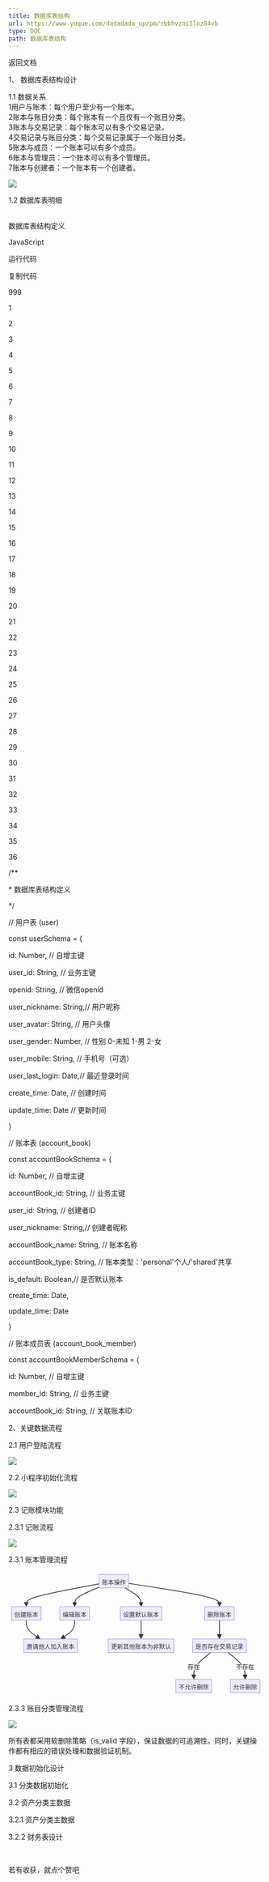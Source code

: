 ```yaml
---
title: 数据库表结构
url: https://www.yuque.com/dadadada_up/pm/cbbhvzni5loz84vb
type: DOC
path: 数据库表结构
---
```


返回文档

1、 数据库表结构设计  


1.1 数据关系  
1用户与账本：每个用户至少有一个账本。  
2账本与账目分类：每个账本有一个且仅有一个账目分类。  
3账本与交易记录：每个账本可以有多个交易记录。  
4交易记录与账目分类：每个交易记录属于一个账目分类。  
5账本与成员：一个账本可以有多个成员。  
6账本与管理员：一个账本可以有多个管理员。  
7账本与创建者：一个账本有一个创建者。  


![](https://cdn.nlark.com/yuque/__mermaid_v3/751ff8b149ce49f7be0294c1df64e3ee.svg)

  


1.2 数据库表明细  
​

数据库表结构定义

JavaScript

运行代码

复制代码

999

1

2

3

4

5

6

7

8

9

10

11

12

13

14

15

16

17

18

19

20

21

22

23

24

25

26

27

28

29

30

31

32

33

34

35

36

/\*\*

\* 数据库表结构定义

\*/

  


// 用户表 \(user\)

const userSchema = \{

id: Number, // 自增主键

user\_id: String, // 业务主键

openid: String, // 微信openid

user\_nickname: String,// 用户昵称

user\_avatar: String, // 用户头像

user\_gender: Number, // 性别 0-未知 1-男 2-女

user\_mobile: String, // 手机号（可选）

user\_last\_login: Date,// 最近登录时间

create\_time: Date, // 创建时间

update\_time: Date // 更新时间

\}

  


// 账本表 \(account\_book\)

const accountBookSchema = \{

id: Number, // 自增主键

accountBook\_id: String, // 业务主键

user\_id: String, // 创建者ID

user\_nickname: String,// 创建者昵称

accountBook\_name: String, // 账本名称

accountBook\_type: String, // 账本类型：'personal'个人/'shared'共享

is\_default: Boolean,// 是否默认账本

create\_time: Date,

update\_time: Date

\}

  


// 账本成员表 \(account\_book\_member\)

const accountBookMemberSchema = \{

id: Number, // 自增主键

member\_id: String, // 业务主键

accountBook\_id: String, // 关联账本ID

2、关键数据流程  


2.1 用户登陆流程  


![](https://cdn.nlark.com/yuque/__mermaid_v3/e31a232bdf6b139a80cad59c01c49dd0.svg)

2.2 小程序初始化流程  


![](https://cdn.nlark.com/yuque/__mermaid_v3/3dfde25725ed82e6e7a22184f61707af.svg)

2.3 记账模块功能  


2.3.1 记账流程  


![](https://cdn.nlark.com/yuque/__mermaid_v3/3272b8b0899950653819fbd6d55403b9.svg)

  


2.3.1 账本管理流程  


![](data:image/svg+xml;utf8,%3Csvg%20aria-roledescription%3D%22flowchart-v2%22%20role%3D%22graphics-document%20document%22%20viewBox%3D%22-8%20-8%20678.5%20331%22%20style%3D%22max-width%3A%20678.5px%3B%22%20xmlns%3D%22http%3A%2F%2Fwww.w3.org%2F2000%2Fsvg%22%20width%3D%22678.5%22%20id%3D%22svg%22%20height%3D%22331%22%3E%3Cstyle%3E%23svg%7Bfont-family%3A%22trebuchet%20ms%22%2Cverdana%2Carial%2Csans-serif%3Bfont-size%3A16px%3Bfill%3A%23333%3B%7D%23svg%20.error-icon%7Bfill%3A%23552222%3B%7D%23svg%20.error-text%7Bfill%3A%23552222%3Bstroke%3A%23552222%3B%7D%23svg%20.edge-thickness-normal%7Bstroke-width%3A2px%3B%7D%23svg%20.edge-thickness-thick%7Bstroke-width%3A3.5px%3B%7D%23svg%20.edge-pattern-solid%7Bstroke-dasharray%3A0%3B%7D%23svg%20.edge-pattern-dashed%7Bstroke-dasharray%3A3%3B%7D%23svg%20.edge-pattern-dotted%7Bstroke-dasharray%3A2%3B%7D%23svg%20.marker%7Bfill%3A%23333333%3Bstroke%3A%23333333%3B%7D%23svg%20.marker.cross%7Bstroke%3A%23333333%3B%7D%23svg%20svg%7Bfont-family%3A%22trebuchet%20ms%22%2Cverdana%2Carial%2Csans-serif%3Bfont-size%3A16px%3B%7D%23svg%20.label%7Bfont-family%3A%22trebuchet%20ms%22%2Cverdana%2Carial%2Csans-serif%3Bcolor%3A%23333%3B%7D%23svg%20.cluster-label%20text%7Bfill%3A%23333%3B%7D%23svg%20.cluster-label%20span%2C%23svg%20p%7Bcolor%3A%23333%3B%7D%23svg%20.label%20text%2C%23svg%20span%2C%23svg%20p%7Bfill%3A%23333%3Bcolor%3A%23333%3B%7D%23svg%20.node%20rect%2C%23svg%20.node%20circle%2C%23svg%20.node%20ellipse%2C%23svg%20.node%20polygon%2C%23svg%20.node%20path%7Bfill%3A%23ECECFF%3Bstroke%3A%239370DB%3Bstroke-width%3A1px%3B%7D%23svg%20.flowchart-label%20text%7Btext-anchor%3Amiddle%3B%7D%23svg%20.node%20.katex%20path%7Bfill%3A%23000%3Bstroke%3A%23000%3Bstroke-width%3A1px%3B%7D%23svg%20.node%20.label%7Btext-align%3Acenter%3B%7D%23svg%20.node.clickable%7Bcursor%3Apointer%3B%7D%23svg%20.arrowheadPath%7Bfill%3A%23333333%3B%7D%23svg%20.edgePath%20.path%7Bstroke%3A%23333333%3Bstroke-width%3A2.0px%3B%7D%23svg%20.flowchart-link%7Bstroke%3A%23333333%3Bfill%3Anone%3B%7D%23svg%20.edgeLabel%7Bbackground-color%3A%23e8e8e8%3Btext-align%3Acenter%3B%7D%23svg%20.edgeLabel%20rect%7Bopacity%3A0.5%3Bbackground-color%3A%23e8e8e8%3Bfill%3A%23e8e8e8%3B%7D%23svg%20.labelBkg%7Bbackground-color%3Argba\(232%2C%20232%2C%20232%2C%200.5\)%3B%7D%23svg%20.cluster%20rect%7Bfill%3A%23ffffde%3Bstroke%3A%23aaaa33%3Bstroke-width%3A1px%3B%7D%23svg%20.cluster%20text%7Bfill%3A%23333%3B%7D%23svg%20.cluster%20span%2C%23svg%20p%7Bcolor%3A%23333%3B%7D%23svg%20div.mermaidTooltip%7Bposition%3Aabsolute%3Btext-align%3Acenter%3Bmax-width%3A200px%3Bpadding%3A2px%3Bfont-family%3A%22trebuchet%20ms%22%2Cverdana%2Carial%2Csans-serif%3Bfont-size%3A12px%3Bbackground%3Ahsl\(80%2C%20100%25%2C%2096.2745098039%25\)%3Bborder%3A1px%20solid%20%23aaaa33%3Bborder-radius%3A2px%3Bpointer-events%3Anone%3Bz-index%3A100%3B%7D%23svg%20.flowchartTitleText%7Btext-anchor%3Amiddle%3Bfont-size%3A18px%3Bfill%3A%23333%3B%7D%23svg%20.today%7Bdisplay%3Anone%3B%7D%23svg%20.label%20foreignObject%7Boverflow%3Avisible%3B%7D%23svg%20%3Aroot%7B--mermaid-font-family%3A%22trebuchet%20ms%22%2Cverdana%2Carial%2Csans-serif%3B%7D%3C%2Fstyle%3E%3Cg%3E%3Cmarker%20orient%3D%22auto%22%20markerHeight%3D%2212%22%20markerWidth%3D%2212%22%20markerUnits%3D%22userSpaceOnUse%22%20refY%3D%225%22%20refX%3D%226%22%20viewBox%3D%220%200%2010%2010%22%20class%3D%22marker%20flowchart%22%20id%3D%22svg_flowchart-pointEnd%22%3E%3Cpath%20style%3D%22stroke-width%3A%201%3B%20stroke-dasharray%3A%201%2C%200%3B%22%20class%3D%22arrowMarkerPath%22%20d%3D%22M%200%200%20L%2010%205%20L%200%2010%20z%22%3E%3C%2Fpath%3E%3C%2Fmarker%3E%3Cmarker%20orient%3D%22auto%22%20markerHeight%3D%2212%22%20markerWidth%3D%2212%22%20markerUnits%3D%22userSpaceOnUse%22%20refY%3D%225%22%20refX%3D%224.5%22%20viewBox%3D%220%200%2010%2010%22%20class%3D%22marker%20flowchart%22%20id%3D%22svg_flowchart-pointStart%22%3E%3Cpath%20style%3D%22stroke-width%3A%201%3B%20stroke-dasharray%3A%201%2C%200%3B%22%20class%3D%22arrowMarkerPath%22%20d%3D%22M%200%205%20L%2010%2010%20L%2010%200%20z%22%3E%3C%2Fpath%3E%3C%2Fmarker%3E%3Cmarker%20orient%3D%22auto%22%20markerHeight%3D%2211%22%20markerWidth%3D%2211%22%20markerUnits%3D%22userSpaceOnUse%22%20refY%3D%225%22%20refX%3D%2211%22%20viewBox%3D%220%200%2010%2010%22%20class%3D%22marker%20flowchart%22%20id%3D%22svg_flowchart-circleEnd%22%3E%3Ccircle%20style%3D%22stroke-width%3A%201%3B%20stroke-dasharray%3A%201%2C%200%3B%22%20class%3D%22arrowMarkerPath%22%20r%3D%225%22%20cy%3D%225%22%20cx%3D%225%22%3E%3C%2Fcircle%3E%3C%2Fmarker%3E%3Cmarker%20orient%3D%22auto%22%20markerHeight%3D%2211%22%20markerWidth%3D%2211%22%20markerUnits%3D%22userSpaceOnUse%22%20refY%3D%225%22%20refX%3D%22-1%22%20viewBox%3D%220%200%2010%2010%22%20class%3D%22marker%20flowchart%22%20id%3D%22svg_flowchart-circleStart%22%3E%3Ccircle%20style%3D%22stroke-width%3A%201%3B%20stroke-dasharray%3A%201%2C%200%3B%22%20class%3D%22arrowMarkerPath%22%20r%3D%225%22%20cy%3D%225%22%20cx%3D%225%22%3E%3C%2Fcircle%3E%3C%2Fmarker%3E%3Cmarker%20orient%3D%22auto%22%20markerHeight%3D%2211%22%20markerWidth%3D%2211%22%20markerUnits%3D%22userSpaceOnUse%22%20refY%3D%225.2%22%20refX%3D%2212%22%20viewBox%3D%220%200%2011%2011%22%20class%3D%22marker%20cross%20flowchart%22%20id%3D%22svg_flowchart-crossEnd%22%3E%3Cpath%20style%3D%22stroke-width%3A%202%3B%20stroke-dasharray%3A%201%2C%200%3B%22%20class%3D%22arrowMarkerPath%22%20d%3D%22M%201%2C1%20l%209%2C9%20M%2010%2C1%20l%20-9%2C9%22%3E%3C%2Fpath%3E%3C%2Fmarker%3E%3Cmarker%20orient%3D%22auto%22%20markerHeight%3D%2211%22%20markerWidth%3D%2211%22%20markerUnits%3D%22userSpaceOnUse%22%20refY%3D%225.2%22%20refX%3D%22-1%22%20viewBox%3D%220%200%2011%2011%22%20class%3D%22marker%20cross%20flowchart%22%20id%3D%22svg_flowchart-crossStart%22%3E%3Cpath%20style%3D%22stroke-width%3A%202%3B%20stroke-dasharray%3A%201%2C%200%3B%22%20class%3D%22arrowMarkerPath%22%20d%3D%22M%201%2C1%20l%209%2C9%20M%2010%2C1%20l%20-9%2C9%22%3E%3C%2Fpath%3E%3C%2Fmarker%3E%3Cg%20class%3D%22root%22%3E%3Cg%20class%3D%22clusters%22%3E%3C%2Fg%3E%3Cg%20class%3D%22edgePaths%22%3E%3Cpath%20marker-end%3D%22url\(%23svg_flowchart-pointEnd\)%22%20style%3D%22fill%3Anone%3B%22%20class%3D%22edge-thickness-normal%20edge-pattern-solid%20flowchart-link%20LS-A%20LE-B%22%20id%3D%22L-A-B-0%22%20d%3D%22M233.5%2C25.274L201.167%2C31.228C168.833%2C37.183%2C104.167%2C49.091%2C71.833%2C58.329C39.5%2C67.567%2C39.5%2C74.133%2C39.5%2C77.417L39.5%2C80.7%22%3E%3C%2Fpath%3E%3Cpath%20marker-end%3D%22url\(%23svg_flowchart-pointEnd\)%22%20style%3D%22fill%3Anone%3B%22%20class%3D%22edge-thickness-normal%20edge-pattern-solid%20flowchart-link%20LS-B%20LE-G%22%20id%3D%22L-B-G-0%22%20d%3D%22M39.5%2C122L39.5%2C126.167C39.5%2C130.333%2C39.5%2C138.667%2C45.015%2C146.51C50.53%2C154.353%2C61.56%2C161.707%2C67.075%2C165.383L72.59%2C169.06%22%3E%3C%2Fpath%3E%3Cpath%20marker-end%3D%22url\(%23svg_flowchart-pointEnd\)%22%20style%3D%22fill%3Anone%3B%22%20class%3D%22edge-thickness-normal%20edge-pattern-solid%20flowchart-link%20LS-A%20LE-C%22%20id%3D%22L-A-C-0%22%20d%3D%22M303.349%2C36L310.374%2C40.167C317.399%2C44.333%2C331.45%2C52.667%2C338.475%2C60.117C345.5%2C67.567%2C345.5%2C74.133%2C345.5%2C77.417L345.5%2C80.7%22%3E%3C%2Fpath%3E%3Cpath%20marker-end%3D%22url\(%23svg_flowchart-pointEnd\)%22%20style%3D%22fill%3Anone%3B%22%20class%3D%22edge-thickness-normal%20edge-pattern-solid%20flowchart-link%20LS-A%20LE-D%22%20id%3D%22L-A-D-0%22%20d%3D%22M233.5%2C34.254L222.667%2C38.711C211.833%2C43.169%2C190.167%2C52.085%2C179.333%2C59.826C168.5%2C67.567%2C168.5%2C74.133%2C168.5%2C77.417L168.5%2C80.7%22%3E%3C%2Fpath%3E%3Cpath%20marker-end%3D%22url\(%23svg_flowchart-pointEnd\)%22%20style%3D%22fill%3Anone%3B%22%20class%3D%22edge-thickness-normal%20edge-pattern-solid%20flowchart-link%20LS-D%20LE-G%22%20id%3D%22L-D-G-0%22%20d%3D%22M168.5%2C122L168.5%2C126.167C168.5%2C130.333%2C168.5%2C138.667%2C162.985%2C146.51C157.47%2C154.353%2C146.44%2C161.707%2C140.925%2C165.383L135.41%2C169.06%22%3E%3C%2Fpath%3E%3Cpath%20marker-end%3D%22url\(%23svg_flowchart-pointEnd\)%22%20style%3D%22fill%3Anone%3B%22%20class%3D%22edge-thickness-normal%20edge-pattern-solid%20flowchart-link%20LS-A%20LE-E%22%20id%3D%22L-A-E-0%22%20d%3D%22M312.5%2C24.034L352.833%2C30.195C393.167%2C36.356%2C473.833%2C48.678%2C514.167%2C58.122C554.5%2C67.567%2C554.5%2C74.133%2C554.5%2C77.417L554.5%2C80.7%22%3E%3C%2Fpath%3E%3Cpath%20marker-end%3D%22url\(%23svg_flowchart-pointEnd\)%22%20style%3D%22fill%3Anone%3B%22%20class%3D%22edge-thickness-normal%20edge-pattern-solid%20flowchart-link%20LS-C%20LE-F%22%20id%3D%22L-C-F-0%22%20d%3D%22M345.5%2C122L345.5%2C126.167C345.5%2C130.333%2C345.5%2C138.667%2C345.5%2C146.117C345.5%2C153.567%2C345.5%2C160.133%2C345.5%2C163.417L345.5%2C166.7%22%3E%3C%2Fpath%3E%3Cpath%20marker-end%3D%22url\(%23svg_flowchart-pointEnd\)%22%20style%3D%22fill%3Anone%3B%22%20class%3D%22edge-thickness-normal%20edge-pattern-solid%20flowchart-link%20LS-E%20LE-Q%22%20id%3D%22L-E-Q-0%22%20d%3D%22M554.5%2C122L554.5%2C126.167C554.5%2C130.333%2C554.5%2C138.667%2C554.5%2C146.117C554.5%2C153.567%2C554.5%2C160.133%2C554.5%2C163.417L554.5%2C166.7%22%3E%3C%2Fpath%3E%3Cpath%20marker-end%3D%22url\(%23svg_flowchart-pointEnd\)%22%20style%3D%22fill%3Anone%3B%22%20class%3D%22edge-thickness-normal%20edge-pattern-solid%20flowchart-link%20LS-Q%20LE-x%22%20id%3D%22L-Q-x-0%22%20d%3D%22M531.453%2C208L523.878%2C213.917C516.302%2C219.833%2C501.151%2C231.667%2C493.576%2C242.617C486%2C253.567%2C486%2C263.633%2C486%2C268.667L486%2C273.7%22%3E%3C%2Fpath%3E%3Cpath%20marker-end%3D%22url\(%23svg_flowchart-pointEnd\)%22%20style%3D%22fill%3Anone%3B%22%20class%3D%22edge-thickness-normal%20edge-pattern-solid%20flowchart-link%20LS-Q%20LE-Y%22%20id%3D%22L-Q-Y-0%22%20d%3D%22M577.547%2C208L585.122%2C213.917C592.698%2C219.833%2C607.849%2C231.667%2C615.424%2C242.617C623%2C253.567%2C623%2C263.633%2C623%2C268.667L623%2C273.7%22%3E%3C%2Fpath%3E%3C%2Fg%3E%3Cg%20class%3D%22edgeLabels%22%3E%3Cg%20class%3D%22edgeLabel%22%3E%3Cg%20transform%3D%22translate\(0%2C%200\)%22%20class%3D%22label%22%3E%3CforeignObject%20height%3D%220%22%20width%3D%220%22%3E%3Cdiv%20style%3D%22display%3A%20inline-block%3B%20white-space%3A%20nowrap%3B%22%20xmlns%3D%22http%3A%2F%2Fwww.w3.org%2F1999%2Fxhtml%22%3E%3Cspan%20class%3D%22edgeLabel%22%3E%3C%2Fspan%3E%3C%2Fdiv%3E%3C%2FforeignObject%3E%3C%2Fg%3E%3C%2Fg%3E%3Cg%20class%3D%22edgeLabel%22%3E%3Cg%20transform%3D%22translate\(0%2C%200\)%22%20class%3D%22label%22%3E%3CforeignObject%20height%3D%220%22%20width%3D%220%22%3E%3Cdiv%20style%3D%22display%3A%20inline-block%3B%20white-space%3A%20nowrap%3B%22%20xmlns%3D%22http%3A%2F%2Fwww.w3.org%2F1999%2Fxhtml%22%3E%3Cspan%20class%3D%22edgeLabel%22%3E%3C%2Fspan%3E%3C%2Fdiv%3E%3C%2FforeignObject%3E%3C%2Fg%3E%3C%2Fg%3E%3Cg%20class%3D%22edgeLabel%22%3E%3Cg%20transform%3D%22translate\(0%2C%200\)%22%20class%3D%22label%22%3E%3CforeignObject%20height%3D%220%22%20width%3D%220%22%3E%3Cdiv%20style%3D%22display%3A%20inline-block%3B%20white-space%3A%20nowrap%3B%22%20xmlns%3D%22http%3A%2F%2Fwww.w3.org%2F1999%2Fxhtml%22%3E%3Cspan%20class%3D%22edgeLabel%22%3E%3C%2Fspan%3E%3C%2Fdiv%3E%3C%2FforeignObject%3E%3C%2Fg%3E%3C%2Fg%3E%3Cg%20class%3D%22edgeLabel%22%3E%3Cg%20transform%3D%22translate\(0%2C%200\)%22%20class%3D%22label%22%3E%3CforeignObject%20height%3D%220%22%20width%3D%220%22%3E%3Cdiv%20style%3D%22display%3A%20inline-block%3B%20white-space%3A%20nowrap%3B%22%20xmlns%3D%22http%3A%2F%2Fwww.w3.org%2F1999%2Fxhtml%22%3E%3Cspan%20class%3D%22edgeLabel%22%3E%3C%2Fspan%3E%3C%2Fdiv%3E%3C%2FforeignObject%3E%3C%2Fg%3E%3C%2Fg%3E%3Cg%20class%3D%22edgeLabel%22%3E%3Cg%20transform%3D%22translate\(0%2C%200\)%22%20class%3D%22label%22%3E%3CforeignObject%20height%3D%220%22%20width%3D%220%22%3E%3Cdiv%20style%3D%22display%3A%20inline-block%3B%20white-space%3A%20nowrap%3B%22%20xmlns%3D%22http%3A%2F%2Fwww.w3.org%2F1999%2Fxhtml%22%3E%3Cspan%20class%3D%22edgeLabel%22%3E%3C%2Fspan%3E%3C%2Fdiv%3E%3C%2FforeignObject%3E%3C%2Fg%3E%3C%2Fg%3E%3Cg%20class%3D%22edgeLabel%22%3E%3Cg%20transform%3D%22translate\(0%2C%200\)%22%20class%3D%22label%22%3E%3CforeignObject%20height%3D%220%22%20width%3D%220%22%3E%3Cdiv%20style%3D%22display%3A%20inline-block%3B%20white-space%3A%20nowrap%3B%22%20xmlns%3D%22http%3A%2F%2Fwww.w3.org%2F1999%2Fxhtml%22%3E%3Cspan%20class%3D%22edgeLabel%22%3E%3C%2Fspan%3E%3C%2Fdiv%3E%3C%2FforeignObject%3E%3C%2Fg%3E%3C%2Fg%3E%3Cg%20class%3D%22edgeLabel%22%3E%3Cg%20transform%3D%22translate\(0%2C%200\)%22%20class%3D%22label%22%3E%3CforeignObject%20height%3D%220%22%20width%3D%220%22%3E%3Cdiv%20style%3D%22display%3A%20inline-block%3B%20white-space%3A%20nowrap%3B%22%20xmlns%3D%22http%3A%2F%2Fwww.w3.org%2F1999%2Fxhtml%22%3E%3Cspan%20class%3D%22edgeLabel%22%3E%3C%2Fspan%3E%3C%2Fdiv%3E%3C%2FforeignObject%3E%3C%2Fg%3E%3C%2Fg%3E%3Cg%20class%3D%22edgeLabel%22%3E%3Cg%20transform%3D%22translate\(0%2C%200\)%22%20class%3D%22label%22%3E%3CforeignObject%20height%3D%220%22%20width%3D%220%22%3E%3Cdiv%20style%3D%22display%3A%20inline-block%3B%20white-space%3A%20nowrap%3B%22%20xmlns%3D%22http%3A%2F%2Fwww.w3.org%2F1999%2Fxhtml%22%3E%3Cspan%20class%3D%22edgeLabel%22%3E%3C%2Fspan%3E%3C%2Fdiv%3E%3C%2FforeignObject%3E%3C%2Fg%3E%3C%2Fg%3E%3Cg%20transform%3D%22translate\(486%2C%20243.5\)%22%20class%3D%22edgeLabel%22%3E%3Cg%20transform%3D%22translate\(-16%2C%20-10.5\)%22%20class%3D%22label%22%3E%3CforeignObject%20height%3D%2221%22%20width%3D%2232%22%3E%3Cdiv%20style%3D%22display%3A%20inline-block%3B%20white-space%3A%20nowrap%3B%22%20xmlns%3D%22http%3A%2F%2Fwww.w3.org%2F1999%2Fxhtml%22%3E%3Cspan%20class%3D%22edgeLabel%22%3E%E5%AD%98%E5%9C%A8%3C%2Fspan%3E%3C%2Fdiv%3E%3C%2FforeignObject%3E%3C%2Fg%3E%3C%2Fg%3E%3Cg%20transform%3D%22translate\(623%2C%20243.5\)%22%20class%3D%22edgeLabel%22%3E%3Cg%20transform%3D%22translate\(-24%2C%20-10.5\)%22%20class%3D%22label%22%3E%3CforeignObject%20height%3D%2221%22%20width%3D%2248%22%3E%3Cdiv%20style%3D%22display%3A%20inline-block%3B%20white-space%3A%20nowrap%3B%22%20xmlns%3D%22http%3A%2F%2Fwww.w3.org%2F1999%2Fxhtml%22%3E%3Cspan%20class%3D%22edgeLabel%22%3E%E4%B8%8D%E5%AD%98%E5%9C%A8%3C%2Fspan%3E%3C%2Fdiv%3E%3C%2FforeignObject%3E%3C%2Fg%3E%3C%2Fg%3E%3C%2Fg%3E%3Cg%20class%3D%22nodes%22%3E%3Cg%20transform%3D%22translate\(273%2C%2018\)%22%20data-id%3D%22A%22%20data-node%3D%22true%22%20id%3D%22flowchart-A-0%22%20class%3D%22node%20default%20default%20flowchart-label%22%3E%3Crect%20height%3D%2236%22%20width%3D%2279%22%20y%3D%22-18%22%20x%3D%22-39.5%22%20ry%3D%220%22%20rx%3D%220%22%20style%3D%22%22%20class%3D%22basic%20label-container%22%3E%3C%2Frect%3E%3Cg%20transform%3D%22translate\(-32%2C%20-10.5\)%22%20style%3D%22%22%20class%3D%22label%22%3E%3Crect%3E%3C%2Frect%3E%3CforeignObject%20height%3D%2221%22%20width%3D%2264%22%3E%3Cdiv%20style%3D%22display%3A%20inline-block%3B%20white-space%3A%20nowrap%3B%22%20xmlns%3D%22http%3A%2F%2Fwww.w3.org%2F1999%2Fxhtml%22%3E%3Cspan%20class%3D%22nodeLabel%22%3E%E8%B4%A6%E6%9C%AC%E6%93%8D%E4%BD%9C%3C%2Fspan%3E%3C%2Fdiv%3E%3C%2FforeignObject%3E%3C%2Fg%3E%3C%2Fg%3E%3Cg%20transform%3D%22translate\(39.5%2C%20104\)%22%20data-id%3D%22B%22%20data-node%3D%22true%22%20id%3D%22flowchart-B-1%22%20class%3D%22node%20default%20default%20flowchart-label%22%3E%3Crect%20height%3D%2236%22%20width%3D%2279%22%20y%3D%22-18%22%20x%3D%22-39.5%22%20ry%3D%220%22%20rx%3D%220%22%20style%3D%22%22%20class%3D%22basic%20label-container%22%3E%3C%2Frect%3E%3Cg%20transform%3D%22translate\(-32%2C%20-10.5\)%22%20style%3D%22%22%20class%3D%22label%22%3E%3Crect%3E%3C%2Frect%3E%3CforeignObject%20height%3D%2221%22%20width%3D%2264%22%3E%3Cdiv%20style%3D%22display%3A%20inline-block%3B%20white-space%3A%20nowrap%3B%22%20xmlns%3D%22http%3A%2F%2Fwww.w3.org%2F1999%2Fxhtml%22%3E%3Cspan%20class%3D%22nodeLabel%22%3E%E5%88%9B%E5%BB%BA%E8%B4%A6%E6%9C%AC%3C%2Fspan%3E%3C%2Fdiv%3E%3C%2FforeignObject%3E%3C%2Fg%3E%3C%2Fg%3E%3Cg%20transform%3D%22translate\(104%2C%20190\)%22%20data-id%3D%22G%22%20data-node%3D%22true%22%20id%3D%22flowchart-G-3%22%20class%3D%22node%20default%20default%20flowchart-label%22%3E%3Crect%20height%3D%2236%22%20width%3D%22143%22%20y%3D%22-18%22%20x%3D%22-71.5%22%20ry%3D%220%22%20rx%3D%220%22%20style%3D%22%22%20class%3D%22basic%20label-container%22%3E%3C%2Frect%3E%3Cg%20transform%3D%22translate\(-64%2C%20-10.5\)%22%20style%3D%22%22%20class%3D%22label%22%3E%3Crect%3E%3C%2Frect%3E%3CforeignObject%20height%3D%2221%22%20width%3D%22128%22%3E%3Cdiv%20style%3D%22display%3A%20inline-block%3B%20white-space%3A%20nowrap%3B%22%20xmlns%3D%22http%3A%2F%2Fwww.w3.org%2F1999%2Fxhtml%22%3E%3Cspan%20class%3D%22nodeLabel%22%3E%E9%82%80%E8%AF%B7%E4%BB%96%E4%BA%BA%E5%8A%A0%E5%85%A5%E8%B4%A6%E6%9C%AC%3C%2Fspan%3E%3C%2Fdiv%3E%3C%2FforeignObject%3E%3C%2Fg%3E%3C%2Fg%3E%3Cg%20transform%3D%22translate\(345.5%2C%20104\)%22%20data-id%3D%22C%22%20data-node%3D%22true%22%20id%3D%22flowchart-C-5%22%20class%3D%22node%20default%20default%20flowchart-label%22%3E%3Crect%20height%3D%2236%22%20width%3D%22111%22%20y%3D%22-18%22%20x%3D%22-55.5%22%20ry%3D%220%22%20rx%3D%220%22%20style%3D%22%22%20class%3D%22basic%20label-container%22%3E%3C%2Frect%3E%3Cg%20transform%3D%22translate\(-48%2C%20-10.5\)%22%20style%3D%22%22%20class%3D%22label%22%3E%3Crect%3E%3C%2Frect%3E%3CforeignObject%20height%3D%2221%22%20width%3D%2296%22%3E%3Cdiv%20style%3D%22display%3A%20inline-block%3B%20white-space%3A%20nowrap%3B%22%20xmlns%3D%22http%3A%2F%2Fwww.w3.org%2F1999%2Fxhtml%22%3E%3Cspan%20class%3D%22nodeLabel%22%3E%E8%AE%BE%E7%BD%AE%E9%BB%98%E8%AE%A4%E8%B4%A6%E6%9C%AC%3C%2Fspan%3E%3C%2Fdiv%3E%3C%2FforeignObject%3E%3C%2Fg%3E%3C%2Fg%3E%3Cg%20transform%3D%22translate\(168.5%2C%20104\)%22%20data-id%3D%22D%22%20data-node%3D%22true%22%20id%3D%22flowchart-D-7%22%20class%3D%22node%20default%20default%20flowchart-label%22%3E%3Crect%20height%3D%2236%22%20width%3D%2279%22%20y%3D%22-18%22%20x%3D%22-39.5%22%20ry%3D%220%22%20rx%3D%220%22%20style%3D%22%22%20class%3D%22basic%20label-container%22%3E%3C%2Frect%3E%3Cg%20transform%3D%22translate\(-32%2C%20-10.5\)%22%20style%3D%22%22%20class%3D%22label%22%3E%3Crect%3E%3C%2Frect%3E%3CforeignObject%20height%3D%2221%22%20width%3D%2264%22%3E%3Cdiv%20style%3D%22display%3A%20inline-block%3B%20white-space%3A%20nowrap%3B%22%20xmlns%3D%22http%3A%2F%2Fwww.w3.org%2F1999%2Fxhtml%22%3E%3Cspan%20class%3D%22nodeLabel%22%3E%E7%BC%96%E8%BE%91%E8%B4%A6%E6%9C%AC%3C%2Fspan%3E%3C%2Fdiv%3E%3C%2FforeignObject%3E%3C%2Fg%3E%3C%2Fg%3E%3Cg%20transform%3D%22translate\(554.5%2C%20104\)%22%20data-id%3D%22E%22%20data-node%3D%22true%22%20id%3D%22flowchart-E-10%22%20class%3D%22node%20default%20default%20flowchart-label%22%3E%3Crect%20height%3D%2236%22%20width%3D%2279%22%20y%3D%22-18%22%20x%3D%22-39.5%22%20ry%3D%220%22%20rx%3D%220%22%20style%3D%22%22%20class%3D%22basic%20label-container%22%3E%3C%2Frect%3E%3Cg%20transform%3D%22translate\(-32%2C%20-10.5\)%22%20style%3D%22%22%20class%3D%22label%22%3E%3Crect%3E%3C%2Frect%3E%3CforeignObject%20height%3D%2221%22%20width%3D%2264%22%3E%3Cdiv%20style%3D%22display%3A%20inline-block%3B%20white-space%3A%20nowrap%3B%22%20xmlns%3D%22http%3A%2F%2Fwww.w3.org%2F1999%2Fxhtml%22%3E%3Cspan%20class%3D%22nodeLabel%22%3E%E5%88%A0%E9%99%A4%E8%B4%A6%E6%9C%AC%3C%2Fspan%3E%3C%2Fdiv%3E%3C%2FforeignObject%3E%3C%2Fg%3E%3C%2Fg%3E%3Cg%20transform%3D%22translate\(345.5%2C%20190\)%22%20data-id%3D%22F%22%20data-node%3D%22true%22%20id%3D%22flowchart-F-12%22%20class%3D%22node%20default%20default%20flowchart-label%22%3E%3Crect%20height%3D%2236%22%20width%3D%22175%22%20y%3D%22-18%22%20x%3D%22-87.5%22%20ry%3D%220%22%20rx%3D%220%22%20style%3D%22%22%20class%3D%22basic%20label-container%22%3E%3C%2Frect%3E%3Cg%20transform%3D%22translate\(-80%2C%20-10.5\)%22%20style%3D%22%22%20class%3D%22label%22%3E%3Crect%3E%3C%2Frect%3E%3CforeignObject%20height%3D%2221%22%20width%3D%22160%22%3E%3Cdiv%20style%3D%22display%3A%20inline-block%3B%20white-space%3A%20nowrap%3B%22%20xmlns%3D%22http%3A%2F%2Fwww.w3.org%2F1999%2Fxhtml%22%3E%3Cspan%20class%3D%22nodeLabel%22%3E%E6%9B%B4%E6%96%B0%E5%85%B6%E4%BB%96%E8%B4%A6%E6%9C%AC%E4%B8%BA%E9%9D%9E%E9%BB%98%E8%AE%A4%3C%2Fspan%3E%3C%2Fdiv%3E%3C%2FforeignObject%3E%3C%2Fg%3E%3C%2Fg%3E%3Cg%20transform%3D%22translate\(554.5%2C%20190\)%22%20data-id%3D%22Q%22%20data-node%3D%22true%22%20id%3D%22flowchart-Q-14%22%20class%3D%22node%20default%20default%20flowchart-label%22%3E%3Crect%20height%3D%2236%22%20width%3D%22143%22%20y%3D%22-18%22%20x%3D%22-71.5%22%20ry%3D%220%22%20rx%3D%220%22%20style%3D%22%22%20class%3D%22basic%20label-container%22%3E%3C%2Frect%3E%3Cg%20transform%3D%22translate\(-64%2C%20-10.5\)%22%20style%3D%22%22%20class%3D%22label%22%3E%3Crect%3E%3C%2Frect%3E%3CforeignObject%20height%3D%2221%22%20width%3D%22128%22%3E%3Cdiv%20style%3D%22display%3A%20inline-block%3B%20white-space%3A%20nowrap%3B%22%20xmlns%3D%22http%3A%2F%2Fwww.w3.org%2F1999%2Fxhtml%22%3E%3Cspan%20class%3D%22nodeLabel%22%3E%E6%98%AF%E5%90%A6%E5%AD%98%E5%9C%A8%E4%BA%A4%E6%98%93%E8%AE%B0%E5%BD%95%3C%2Fspan%3E%3C%2Fdiv%3E%3C%2FforeignObject%3E%3C%2Fg%3E%3C%2Fg%3E%3Cg%20transform%3D%22translate\(486%2C%20297\)%22%20data-id%3D%22x%22%20data-node%3D%22true%22%20id%3D%22flowchart-x-16%22%20class%3D%22node%20default%20default%20flowchart-label%22%3E%3Crect%20height%3D%2236%22%20width%3D%2295%22%20y%3D%22-18%22%20x%3D%22-47.5%22%20ry%3D%220%22%20rx%3D%220%22%20style%3D%22%22%20class%3D%22basic%20label-container%22%3E%3C%2Frect%3E%3Cg%20transform%3D%22translate\(-40%2C%20-10.5\)%22%20style%3D%22%22%20class%3D%22label%22%3E%3Crect%3E%3C%2Frect%3E%3CforeignObject%20height%3D%2221%22%20width%3D%2280%22%3E%3Cdiv%20style%3D%22display%3A%20inline-block%3B%20white-space%3A%20nowrap%3B%22%20xmlns%3D%22http%3A%2F%2Fwww.w3.org%2F1999%2Fxhtml%22%3E%3Cspan%20class%3D%22nodeLabel%22%3E%E4%B8%8D%E5%85%81%E8%AE%B8%E5%88%A0%E9%99%A4%3C%2Fspan%3E%3C%2Fdiv%3E%3C%2FforeignObject%3E%3C%2Fg%3E%3C%2Fg%3E%3Cg%20transform%3D%22translate\(623%2C%20297\)%22%20data-id%3D%22Y%22%20data-node%3D%22true%22%20id%3D%22flowchart-Y-18%22%20class%3D%22node%20default%20default%20flowchart-label%22%3E%3Crect%20height%3D%2236%22%20width%3D%2279%22%20y%3D%22-18%22%20x%3D%22-39.5%22%20ry%3D%220%22%20rx%3D%220%22%20style%3D%22%22%20class%3D%22basic%20label-container%22%3E%3C%2Frect%3E%3Cg%20transform%3D%22translate\(-32%2C%20-10.5\)%22%20style%3D%22%22%20class%3D%22label%22%3E%3Crect%3E%3C%2Frect%3E%3CforeignObject%20height%3D%2221%22%20width%3D%2264%22%3E%3Cdiv%20style%3D%22display%3A%20inline-block%3B%20white-space%3A%20nowrap%3B%22%20xmlns%3D%22http%3A%2F%2Fwww.w3.org%2F1999%2Fxhtml%22%3E%3Cspan%20class%3D%22nodeLabel%22%3E%E5%85%81%E8%AE%B8%E5%88%A0%E9%99%A4%3C%2Fspan%3E%3C%2Fdiv%3E%3C%2FforeignObject%3E%3C%2Fg%3E%3C%2Fg%3E%3C%2Fg%3E%3C%2Fg%3E%3C%2Fg%3E%3C%2Fsvg%3E)

2.3.3 账目分类管理流程  


![](https://cdn.nlark.com/yuque/__mermaid_v3/1cf447af2186340413729cfee0c0c384.svg)

所有表都采用软删除策略（is\_valid 字段），保证数据的可追溯性。同时，关键操作都有相应的错误处理和数据验证机制。  
  
  


3 数据初始化设计  


3.1 分类数据初始化  


3.2 资产分类主数据  


3.2.1 资产分类主数据  


3.2.2 财务表设计  
  


​

若有收获，就点个赞吧

